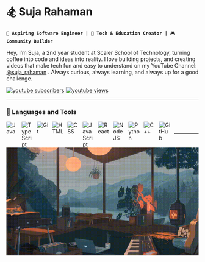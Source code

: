 


# 🏂 Suja Rahaman

**`🚀 Aspiring Software Engineer | 🎥 Tech & Education Creator | 🎮 Community Builder`**

Hey, I’m Suja, a 2nd year student at Scaler School of Technology, turning coffee into code and ideas into reality. I love building projects, and creating videos that make tech fun and easy to understand on my YouTube Channel: [@suja_rahaman](https://www.youtube.com/@suja_rahaman) . Always curious, always learning, and always up for a good challenge.

<p align="left">
   <a href="https://www.youtube.com/@suja_rahaman?sub_confirmation=1">
      <img alt="youtube subscribers" title="Subscribe to my YouTube channel"
         src="https://custom-icon-badges.demolab.com/youtube/channel/subscribers/UCrV66yugf5XbjEce68Hoemg?color=%23E05D44&label=SUBSCRIBE&logo=video&logoColor=white&style=for-the-badge&labelColor=CE4630"/></a> 
<a href="https://www.youtube.com/@suja_rahaman">
      <img alt="youtube views" title="YouTube views"
         src="https://custom-icon-badges.demolab.com/youtube/channel/views/UCrV66yugf5XbjEce68Hoemg?color=236ad3&logo=eye&logoColor=white&style=for-the-badge&labelColor=1155ba"/></a> 
   
</p>


---

### 🧰 Languages and Tools

<img align="left" alt="Java" width="30px" style="padding-right:10px;" src="https://cdn.jsdelivr.net/gh/devicons/devicon/icons/java/java-original.svg"/>
<img align="left" alt="TypeScript" width="30px" style="padding-right:10px;" src="https://cdn.jsdelivr.net/gh/devicons/devicon/icons/typescript/typescript-plain.svg" />
<img align="left" alt="Git" width="30px" style="padding-right:10px;" src="https://cdn.jsdelivr.net/gh/devicons/devicon/icons/git/git-original.svg" />

<img align="left" alt="HTML" width="30px" style="padding-right:10px;" src="https://cdn.jsdelivr.net/gh/devicons/devicon/icons/html5/html5-plain.svg" />
<img align="left" alt="CSS" width="30px" style="padding-right:10px;" src="https://cdn.jsdelivr.net/gh/devicons/devicon/icons/css3/css3-plain.svg" />
<img align="left" alt="JavaScript" width="30px" style="padding-right:10px;" src="https://cdn.jsdelivr.net/gh/devicons/devicon/icons/javascript/javascript-plain.svg" />
<img align="left" alt="React" width="30px" style="padding-right:10px;" src="https://cdn.jsdelivr.net/gh/devicons/devicon/icons/react/react-original.svg" />
<img align="left" alt="NodeJS" width="30px" style="padding-right:10px;" src="https://cdn.jsdelivr.net/gh/devicons/devicon/icons/nodejs/nodejs-original.svg" />
<img align="left" alt="Python" width="30px" style="padding-right:10px;" src="https://cdn.jsdelivr.net/gh/devicons/devicon/icons/python/python-plain.svg" />
<img align="left" alt="C++" width="30px" style="padding-right:10px;" src="https://cdn.jsdelivr.net/gh/devicons/devicon@latest/icons/cplusplus/cplusplus-plain.svg" />
<img align="left" alt="GitHub" width="30px" style="padding-right:10px;" src="https://cdn.jsdelivr.net/gh/devicons/devicon/icons/github/github-original.svg"
<br />
<br/>

---
<p align="center">
  <img src="90ab707154abcad6503a57b445bb62ba.gif" alt="gif" />
</p>
